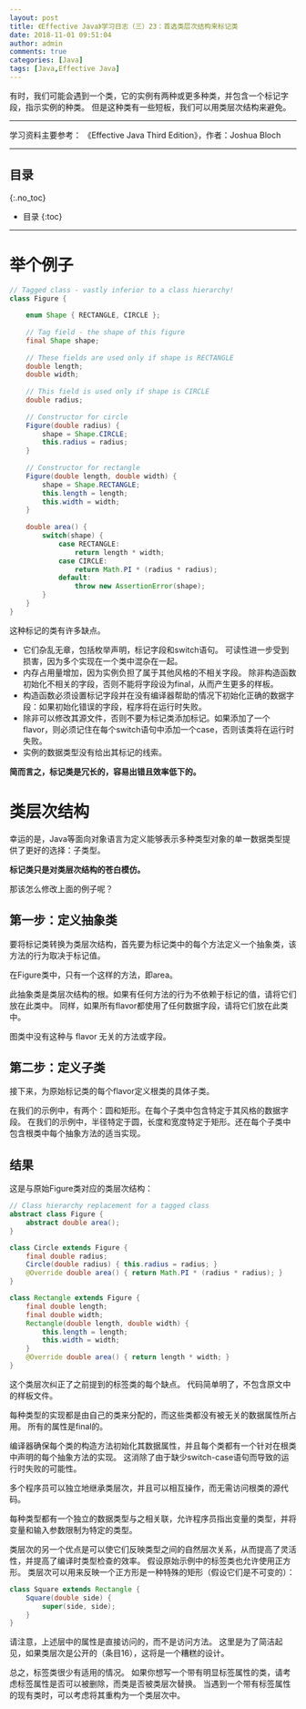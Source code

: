 ```yaml
---
layout: post
title: 《Effective Java》学习日志（三）23：首选类层次结构来标记类
date: 2018-11-01 09:51:04
author: admin
comments: true
categories: [Java]
tags: [Java,Effective Java]
---
```


有时，我们可能会遇到一个类，它的实例有两种或更多种类，并包含一个标记字段，指示实例的种类。
但是这种类有一些短板，我们可以用类层次结构来避免。

<!-- more -->
---

学习资料主要参考： 《Effective Java Third Edition》，作者：Joshua Bloch

---
## 目录
{:.no_toc}

* 目录
{:toc}

---

# 举个例子

```java
// Tagged class - vastly inferior to a class hierarchy!
class Figure {
    
    enum Shape { RECTANGLE, CIRCLE };
    
    // Tag field - the shape of this figure
    final Shape shape;
    
    // These fields are used only if shape is RECTANGLE
    double length;
    double width;
    
    // This field is used only if shape is CIRCLE
    double radius;
    
    // Constructor for circle
    Figure(double radius) {
        shape = Shape.CIRCLE;
        this.radius = radius;
    }
    
    // Constructor for rectangle
    Figure(double length, double width) {
        shape = Shape.RECTANGLE;
        this.length = length;
        this.width = width;
    }
    
    double area() {
        switch(shape) {
            case RECTANGLE:
                return length * width;
            case CIRCLE:
                return Math.PI * (radius * radius);
            default:
                throw new AssertionError(shape);
        }
    }
}
```

这种标记的类有许多缺点。 

- 它们杂乱无章，包括枚举声明，标记字段和switch语句。 可读性进一步受到损害，因为多个实现在一个类中混杂在一起。 
- 内存占用量增加，因为实例负担了属于其他风格的不相关字段。 除非构造函数初始化不相关的字段，否则不能将字段设为final，从而产生更多的样板。 
- 构造函数必须设置标记字段并在没有编译器帮助的情况下初始化正确的数据字段：如果初始化错误的字段，程序将在运行时失败。 
- 除非可以修改其源文件，否则不要为标记类添加标记。如果添加了一个flavor，则必须记住在每个switch语句中添加一个case，否则该类将在运行时失败。 
- 实例的数据类型没有给出其标记的线索。 

**简而言之，标记类是冗长的，容易出错且效率低下的。**

# 类层次结构

幸运的是，Java等面向对象语言为定义能够表示多种类型对象的单一数据类型提供了更好的选择：子类型。 

**标记类只是对类层次结构的苍白模仿。**

那该怎么修改上面的例子呢？

## 第一步：定义抽象类

要将标记类转换为类层次结构，首先要为标记类中的每个方法定义一个抽象类，该方法的行为取决于标记值。

在Figure类中，只有一个这样的方法，即area。

此抽象类是类层次结构的根。如果有任何方法的行为不依赖于标记的值，请将它们放在此类中。
同样，如果所有flavor都使用了任何数据字段，请将它们放在此类中。

图类中没有这种与 flavor 无关的方法或字段。

## 第二步：定义子类

接下来，为原始标记类的每个flavor定义根类的具体子类。

在我们的示例中，有两个：圆和矩形。在每个子类中包含特定于其风格的数据字段。
在我们的示例中，半径特定于圆，长度和宽度特定于矩形。还在每个子类中包含根类中每个抽象方法的适当实现。

## 结果

这是与原始Figure类对应的类层次结构：

```java
// Class hierarchy replacement for a tagged class
abstract class Figure {
    abstract double area();
}

class Circle extends Figure {
    final double radius;
    Circle(double radius) { this.radius = radius; }
    @Override double area() { return Math.PI * (radius * radius); }
}

class Rectangle extends Figure {
    final double length;
    final double width;
    Rectangle(double length, double width) {
        this.length = length;
        this.width = width;
    }
    @Override double area() { return length * width; }
}
```

这个类层次纠正了之前提到的标签类的每个缺点。 代码简单明了，不包含原文中的样板文件。 

每种类型的实现都是由自己的类来分配的，而这些类都没有被无关的数据属性所占用。 
所有的属性是final的。 

编译器确保每个类的构造方法初始化其数据属性，并且每个类都有一个针对在根类中声明的每个抽象方法的实现。
这消除了由于缺少switch-case语句而导致的运行时失败的可能性。 
 
多个程序员可以独立地继承类层次，并且可以相互操作，而无需访问根类的源代码。 

每种类型都有一个独立的数据类型与之相关联，允许程序员指出变量的类型，并将变量和输入参数限制为特定的类型。

类层次的另一个优点是可以使它们反映类型之间的自然层次关系，从而提高了灵活性，并提高了编译时类型检查的效率。 
假设原始示例中的标签类也允许使用正方形。 
类层次可以用来反映一个正方形是一种特殊的矩形（假设它们是不可变的）：

```java
class Square extends Rectangle {
    Square(double side) {
        super(side, side);
    }
}
```
请注意，上述层中的属性是直接访问的，而不是访问方法。 
这里是为了简洁起见，如果类层次是公开的（条目16），这将是一个糟糕的设计。

总之，标签类很少有适用的情况。 
如果你想写一个带有明显标签属性的类，请考虑标签属性是否可以被删除，而类是否被类层次替换。 
当遇到一个带有标签属性的现有类时，可以考虑将其重构为一个类层次中。




